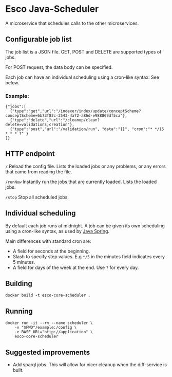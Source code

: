 Esco Java-Scheduler
===

A microservice that schedules calls to the other microservices.

Configurable job list
---

The job list is a JSON file. GET, POST and DELETE are supported types of jobs.

For POST request, the data body can be specified.

Each job can have an individual scheduling using a cron-like syntax. See below.

### Example:

```
{"jobs":[
  {"type":"get","url":"/indexer/index/update/conceptScheme?conceptScheme=6b73f82c-2543-4a72-a86d-e988869df5ca"},
  {"type":"delete","url":"/cleanup/clean?delete=validations,creation"},
  {"type":"post","url":"/validation/run", "data":"{}", "cron":"* */15 * * * ?" }
]}
```

HTTP endpoint
---
`/` Reload the config file. Lists the loaded jobs or any problems, or any errors that came from reading the file.

`/runNow` Instantly run the jobs that are currently loaded. Lists the loaded jobs.

`/stop` Stop all scheduled jobs.

Individual scheduling
---

By default each job runs at midnight. A job can be given its own scheduling using a cron-like syntax, as used by [Java Spring](http://docs.spring.io/spring/docs/current/spring-framework-reference/html/scheduling.html#scheduling-trigger-implementations).

Main differences with standard cron are:

 * A field for seconds at the beginning.
 * Slash to specify step values. E.g `*/5` in the minutes field indicates every 5 minutes.
 * A field for days of the week at the end. Use `?` for every day.

Building
--------

```
docker build -t esco-core-scheduler .
```

Running
-------

```
docker run -it --rm --name scheduler \
    -v "$PWD"/example:/config \
    -e BASE_URL="http://application" \
    esco-core-scheduler
```

Suggested improvements
---
 * Add sparql jobs. This will allow for nicer cleanup when the diff-service is built.
